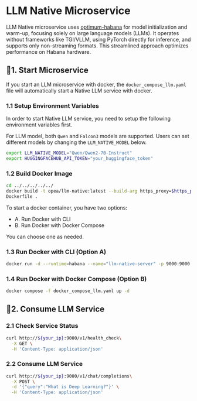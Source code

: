 # LLM Native Microservice

LLM Native microservice uses [optimum-habana](https://github.com/huggingface/optimum-habana) for model initialization and warm-up, focusing solely on large language models (LLMs). It operates without frameworks like TGI/VLLM, using PyTorch directly for inference, and supports only non-streaming formats. This streamlined approach optimizes performance on Habana hardware.

## 🚀1. Start Microservice

If you start an LLM microservice with docker, the `docker_compose_llm.yaml` file will automatically start a Native LLM service with docker.

### 1.1 Setup Environment Variables

In order to start Native LLM service, you need to setup the following environment variables first.

For LLM model, both `Qwen` and `Falcon3` models are supported. Users can set different models by changing the `LLM_NATIVE_MODEL` below.

```bash
export LLM_NATIVE_MODEL="Qwen/Qwen2-7B-Instruct"
export HUGGINGFACEHUB_API_TOKEN="your_huggingface_token"
```

### 1.2 Build Docker Image

```bash
cd ../../../../../
docker build -t opea/llm-native:latest --build-arg https_proxy=$https_proxy --build-arg http_proxy=$http_proxy -f comps/llms/text-generation/native/langchain
Dockerfile .
```

To start a docker container, you have two options:

- A. Run Docker with CLI
- B. Run Docker with Docker Compose

You can choose one as needed.

### 1.3 Run Docker with CLI (Option A)

```bash
docker run -d --runtime=habana --name="llm-native-server" -p 9000:9000 -e https_proxy=$https_proxy -e http_proxy=$http_proxy -e TOKENIZERS_PARALLELISM=false -e HABANA_VISIBLE_DEVICES=all -e OMPI_MCA_btl_vader_single_copy_mechanism=none --cap-add=sys_nice --ipc=host -e LLM_NATIVE_MODEL=${LLM_NATIVE_MODEL} opea/llm-native:latest
```

### 1.4 Run Docker with Docker Compose (Option B)

```bash
docker compose -f docker_compose_llm.yaml up -d
```

## 🚀2. Consume LLM Service

### 2.1 Check Service Status

```bash
curl http://${your_ip}:9000/v1/health_check\
  -X GET \
  -H 'Content-Type: application/json'
```

### 2.2 Consume LLM Service

```bash
curl http://${your_ip}:9000/v1/chat/completions\
  -X POST \
  -d '{"query":"What is Deep Learning?"}' \
  -H 'Content-Type: application/json'
```
